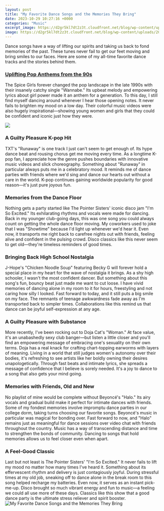 ```yaml
---
layout: post
title: "My Favorite Dance Songs and the Memories They Bring"
date: 2023-10-29 10:27:16 +0000
categories: "Music"
excerpt_image: https://d2gr5kl7dt2z3t.cloudfront.net/blog/wp-content/uploads/2015/07/dance-366566_1280-750x529.jpg
image: https://d2gr5kl7dt2z3t.cloudfront.net/blog/wp-content/uploads/2015/07/dance-366566_1280-750x529.jpg
---
```


Dance songs have a way of lifting our spirits and taking us back to fond memories of the past. These tunes never fail to get our feet moving and bring smiles to our faces. Here are some of my all-time favorite dance tracks and the stories behind them.
### [Uplifting Pop Anthems from the 90s](https://yt.io.vn/collection/alegre)
The Spice Girls forever changed the pop landscape in the late 1990s with their insanely catchy single "Wannabe." Its upbeat melody and empowering lyrics about girl power made it an anthem for a generation. To this day, I still find myself dancing around whenever I hear those opening notes. It never fails to brighten my mood on a low day. Their colorful music videos were also hugely inspirational—showing young women and girls that they could be confident and iconic just how they were.

![](https://static.spin.com/files/2015/06/40-Best-Dance-Songs.jpg)
### **A Guilty Pleasure K-pop Hit**
TXT's "Runaway" is one track I just can't seem to get enough of. Its hype dance beat and rousing chorus get me moving every time. As a longtime K-pop fan, I appreciate how the genre pushes boundaries with innovative music videos and slick choreography. Something about "Runaway" in particular always puts me in a celebratory mood. It reminds me of dance parties with friends where we'd sing and dance our hearts out without a care in the world. K-pop continues gaining worldwide popularity for good reason—it's just pure joyous fun.
###  **Memories from the Dance Floor**  
Nothing gets a party started like The Pointer Sisters' iconic disco jam "I'm So Excited." Its exhilarating rhythms and vocals were made for dancing. Back in my younger club-going days, this was one song you could always count on getting the whole dance floor moving. My coworkers used to joke that I was "Showtime" because I'd light up whenever we'd hear it. Even now, it transports me right back to carefree nights out with friends, feeling alive and confident in the pulsing crowd. Disco classics like this never seem to get old—they're timeless reminders of good times.
### **Bringing Back High School Nostalgia** 
J-Hope's "Chicken Noodle Soup" featuring Becky G will forever hold a special place in my heart for the wave of nostalgia it brings. As a shy high schooler, I wasn't the most confident dancer. But something about this song's fun, bouncy beat just made me want to cut loose. I have vivid memories of dancing alone in my room to it for hours, freestyling and not caring how silly I looked. Fast forward to today, and it still puts a big smile on my face. The remnants of teenage awkwardness fade away as I'm transported back to simpler times. Collaborations like this remind us that dance can be joyful self-expression at any age.
### **A Guilty Pleasure with Substance**
More recently, I've been rocking out to Doja Cat's "Woman." At face value, it's an unabashedly sexy club banger—but listen a little closer and you'll find an empowering message of embracing one's sexuality on their own terms. Doja has a real knack for crafting chart-topping earworms with layers of meaning. Living in a world that still judges women's autonomy over their bodies, it's refreshing to see artists like her boldly owning their desires unapologetically. Through fast beats and intimate lyrics, she spreads a message of confidence that I believe is sorely needed. It's a joy to dance to a song that also gets your mind going.
### **Memories with Friends, Old and New**
No playlist of mine would be complete without Beyoncé's "Halo." Its airy vocals and gradual build make it perfect for intimate dances with friends. Some of my fondest memories involve impromptu dance parties in our college dorm, taking turns choosing our favorite songs. Beyoncé's music in particular was magical for bonding over. Fast forward to now, and "Halo" remains just as meaningful for dance sessions over video chat with friends throughout the country. Music has a way of transcending distance and time to strengthen the bonds of community. Dancing to songs that hold memories allows us to feel closer even when apart.
### **A Feel-Good Classic**
Last but not least is The Pointer Sisters' "I'm So Excited." It never fails to lift my mood no matter how many times I've heard it. Something about its effervescent rhythm and delivery is just contagiously joyful. During stressful times at my old job, sneaking off to dance alone in the break room to this song helped recharge my batteries. Even now, it serves as an instant pick-me-up. Disco brought so much vibrant energy and fun to music—a feeling we could all use more of these days. Classics like this show that a good dance party is the ultimate stress reliever and spirit booster.
![My Favorite Dance Songs and the Memories They Bring](https://d2gr5kl7dt2z3t.cloudfront.net/blog/wp-content/uploads/2015/07/dance-366566_1280-750x529.jpg)